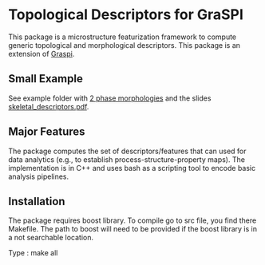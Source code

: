 # Topological Descriptors for GraSPI

 This package is a microstructure featurization framework to compute generic topological and morphological
descriptors. This package is an extension of [Graspi](https://github.com/owodolab/graspi).

## Small Example

See example folder with [2 phase morphologies](https://github.com/owodolab/skeletalDescriptors/tree/main/examples/two-phase_morphology) and the slides [skeletal_descriptors.pdf](https://github.com/owodolab/skeletalDescriptors/blob/main/examples/skeletal_descriptors.pdf).

## Major Features

The package computes the set of descriptors/features that can used for data analytics (e.g., to establish process-structure-property maps). The implementation is in C++ and uses bash as a scripting tool to encode basic analysis pipelines.

## Installation

The package requires boost library. To compile go to src file, you find there Makefile. The path to boost will need to be provided if the boost library is in a not searchable location.

Type : make all
